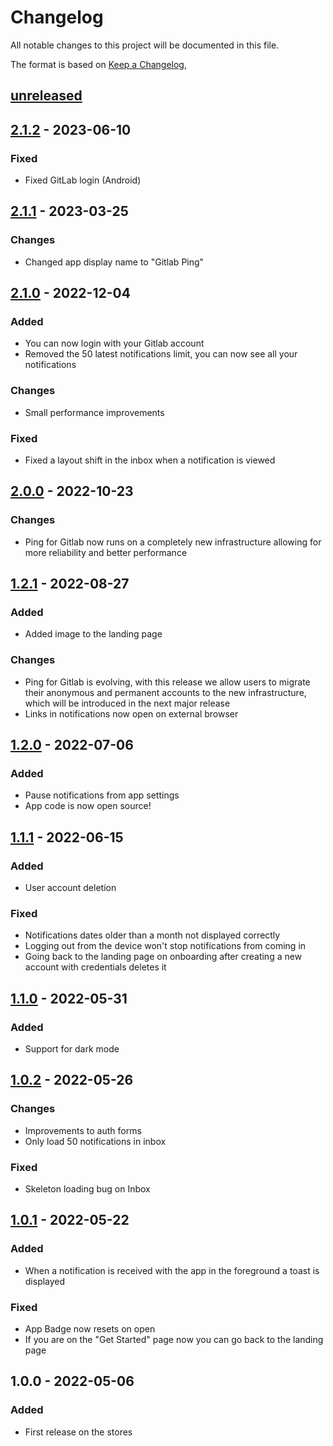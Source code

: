 # Changelog

All notable changes to this project will be documented in this file.

The format is based on [Keep a Changelog](https://keepachangelog.com/en/1.0.0/),

## [unreleased]


## [2.1.2] - 2023-06-10

### Fixed

- Fixed GitLab login (Android)

## [2.1.1] - 2023-03-25

### Changes

- Changed app display name to "Gitlab Ping"

## [2.1.0] - 2022-12-04

### Added

- You can now login with your Gitlab account
- Removed the 50 latest notifications limit, you can now see all your notifications

### Changes

- Small performance improvements

### Fixed

- Fixed a layout shift in the inbox when a notification is viewed

## [2.0.0] - 2022-10-23

### Changes

- Ping for Gitlab now runs on a completely new infrastructure allowing for more reliability and better performance

## [1.2.1] - 2022-08-27

### Added

- Added image to the landing page

### Changes

- Ping for Gitlab is evolving, with this release we allow users to migrate their anonymous and permanent accounts to the new infrastructure, which will be introduced in the next major release
- Links in notifications now open on external browser

## [1.2.0] - 2022-07-06

### Added

- Pause notifications from app settings
- App code is now open source!

## [1.1.1] - 2022-06-15

### Added

- User account deletion

### Fixed

- Notifications dates older than a month not displayed correctly
- Logging out from the device won't stop notifications from coming in
- Going back to the landing page on onboarding after creating a new account with credentials deletes it

## [1.1.0] - 2022-05-31

### Added

- Support for dark mode

## [1.0.2] - 2022-05-26

### Changes

- Improvements to auth forms
- Only load 50 notifications in inbox

### Fixed

- Skeleton loading bug on Inbox

## [1.0.1] - 2022-05-22

### Added

- When a notification is received with the app in the foreground a toast is displayed

### Fixed

- App Badge now resets on open
- If you are on the "Get Started" page now you can go back to the landing page

## 1.0.0 - 2022-05-06

### Added

- First release on the stores

[unreleased]: https://github.com/zaniluca/ping-4-gitlab/compare/v2.1.2...HEAD
[1.0.1]: https://github.com/zaniluca/ping-4-gitlab/releases/tag/v1.0.1
[1.0.2]: https://github.com/zaniluca/ping-4-gitlab/releases/tag/v1.0.2
[1.1.0]: https://github.com/zaniluca/ping-4-gitlab/releases/tag/v1.1.0
[1.1.1]: https://github.com/zaniluca/ping-4-gitlab/releases/tag/v1.1.1
[1.2.0]: https://github.com/zaniluca/ping-4-gitlab/releases/tag/v1.2.0
[1.2.1]: https://github.com/zaniluca/ping-4-gitlab/releases/tag/v1.2.1
[2.0.0]: https://github.com/zaniluca/ping-4-gitlab/releases/tag/v2.0.0
[2.1.0]: https://github.com/zaniluca/ping-4-gitlab/releases/tag/v2.1.0
[2.1.1]: https://github.com/zaniluca/ping-4-gitlab/releases/tag/v2.1.1
[2.1.2]: https://github.com/zaniluca/ping-4-gitlab/releases/tag/v2.1.2
